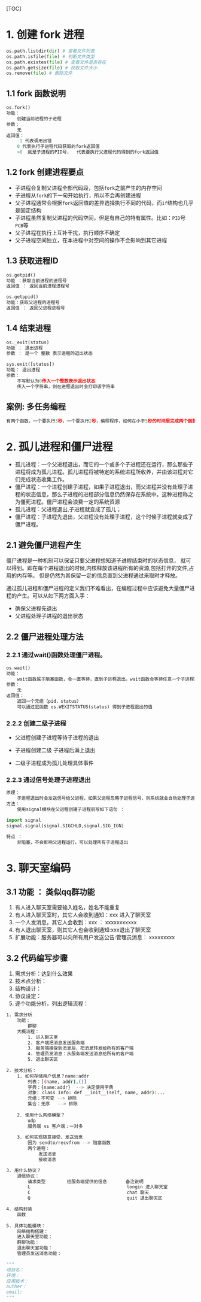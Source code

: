 [TOC]

# 1. 创建 fork 进程

```PYTHON
os.path.listdir(dir) # 查看文件列表
os.path.isfile(file) # 判断文件类型
os.path.existes(file) # 查看文件是否存在
os.path.getsize(file) # 获取文件大小
os.remove(file) # 删除文件
```

## 1.1 fork 函数说明

```python
os.fork()
功能：
	创建当前进程的子进程
参数：
	无
返回值：
 	-1 代表调用出错
	0 代表执行子进程代码获取的fork返回值
    >0  就是子进程的PID号，  代表要执行父进程代码得到的fork返回值
```

## 1.2 fork 创建进程要点

-   子进程会复制父进程全部代码段，包括`fork`之前产生的内存空间
-   子进程从`fork`的下一句开始执行，所以不会再创建进程
-   父子进程通常会根据`fork`返回值的差异选择执行不同的代码，而`if`结构也几乎是固定结构
-   子进程虽然复制父进程的代码空间，但是有自己的特有属性。比如：`PID`号 `PCB`等
-   父子进程在执行上互补干扰，执行顺序不确定
-   父子进程空间独立，在本进程中对空间的操作不会影响到其它进程

## 1.3 获取进程ID

```python
os.getpid()
功能 ：获取当前进程的进程号
返回值 ： 返回当前进程进程号

os.getppid()
功能：获取父进程的进程号
返回值 ： 返回父进程进程号

```

## 1.4 结束进程

```python
os._exit(status)
功能 ： 退出进程
参数 ： 是一个 整数 表示进程的退出状态

sys.exit([status])
功能： 退出进程
参数： 
	不写默认为0传入一个整数表示退出状态
	传入一个字符串，则在进程退出时会打印该字符串
```

## 案例: 多任务编程

```python
有两个函数，一个要执行3秒，一个要执行2秒，编程程序，如何在小于5秒的时间里完成两个函数的调用，函数的执行时间可以使用sleep()函数来模拟。
```

# 2. 孤儿进程和僵尸进程

- 孤儿进程：一个父进程退出，而它的一个或多个子进程还在运行，那么那些子进程将成为孤儿进程。孤儿进程将被特定的系统进程所收养，并由该进程对它们完成状态收集工作。
- 僵尸进程：一个进程创建子进程，如果子进程退出，而父进程并没有处理子进程的状态信息，那么子进程的进程部分信息仍然保存在系统中。这种进程称之为僵死进程。僵尸进程会浪费一定的系统资源
- 孤儿进程：父进程退出,子进程就变成了孤儿；
- 僵尸进程：子进程先退出，父进程没有处理子进程，这个时候子进程就变成了僵尸进程。

## 2.1 避免僵尸进程产生

僵尸进程是一种机制可以保证只要父进程想知道子进程结束时的状态信息， 就可以得到。即在每个进程退出的时候,内核释放该进程所有的资源,包括打开的文件,占用的内存等。 但是仍然为其保留一定的信息直到父进程通过来取时才释放。

通过孤儿进程和僵尸进程的定义我们不难看出，在编程过程中应该避免大量僵尸进程的产生。可以从如下两方面入手：

- 确保父进程先退出
- 父进程处理子进程的退出状态



## 2.2 僵尸进程处理方法

### 2.2.1 通过wait()函数处理僵尸进程。

```PYTHON
os.wait()   
功能：
	wait函数属于阻塞函数，会一直等待，直到子进程退出。wait函数会等待任意一个子进程退出。
参数：
	无
返回值：
	返回一个元组（pid，status）
	可以通过宏函数 os.WEXITSTATUS(status) 得到子进程退出的值
```

### 2.2.2 创建二级子进程

- 父进程创建子进程等待子进程的退出

- 子进程创建二级 子进程后满上退出
- 二级子进程成为孤儿处理具体事件

### 2.2.3 通过信号处理子进程退出

```PYTHON
原理： 
	子进程退出时会发送信号给父进程，如果父进程忽略子进程信号，则系统就会自动处理子进程退出。
方法：
	使用signal模块在父进程创建子进程前写如下语句 ：

import signal
signal.signal(signal.SIGCHLD,signal.SIG_IGN)

特点 ：
	非阻塞，不会影响父进程运行。可以处理所有子进程退出
```

# 3. 聊天室编码

## 3.1 功能 ： 类似qq群功能

1. 有人进入聊天室需要输入姓名，姓名不能重复
2. 有人进入聊天室时，其它人会收到通知：xxx 进入了聊天室
3. 一个人发消息，其它人会收到：xxx ： xxxxxxxxxxx
4. 有人退出聊天室，则其它人也会收到通知:xxx退出了聊天室
5. 扩展功能：服务器可以向所有用户发送公告:管理员消息： xxxxxxxxx

 ## 3.2 代码编写步骤

1. 需求分析：达到什么效果
2. 技术点分析：
3. 结构设计：
4. 协议设定：
5. 逐个功能分析，列出逻辑流程：

```bash
1. 需求分析
	功能：
		群聊
    大概流程：
    	1. 进入聊天室
    	2. 客户端把消息发送服务端
    	3. 服务端接受到消息后，把消息转发给所有的客户端
    	4. 管理员发消息：从服务端发送消息给所有的客户端
    	5. 退出聊天区
    	
2. 技术分析：
	1. 如何存储用户信息？name:addr
		列表：[(name, addr),()]
		字典：{name:addr}  --> 决定使用字典
		对象: class Info: def __init__(self, name, addr):...
		元组：不可变 --> 排除
		集合：无序   --> 排除
		
    2. 使用什么网络模型？
    	udp
        服务端 vs 客户端：一对多 
        
    3. 如何实现随意接受、发送消息    
    	因为 sendto/recvfrom --> 阻塞函数
    	两个进程：
    		发送消息
    		接收消息

3. 用什么协议？
	通信协议：
		请求类型		给服务端提供的信息		备注说明
		L									 longin 进入聊天室
		C									 chat 聊天
		Q									 quit 退出聊天区

4. 结构封装
	函数
	
5. 具体功能模块：
	网络结构搭建：
	进入聊天室功能：
	群聊功能：
	退出聊天室功能：
	管理员发送消息功能：
```

```PYTHON
"""
项目名：
环境：
应用技术：
auther：
email: 
"""
```

